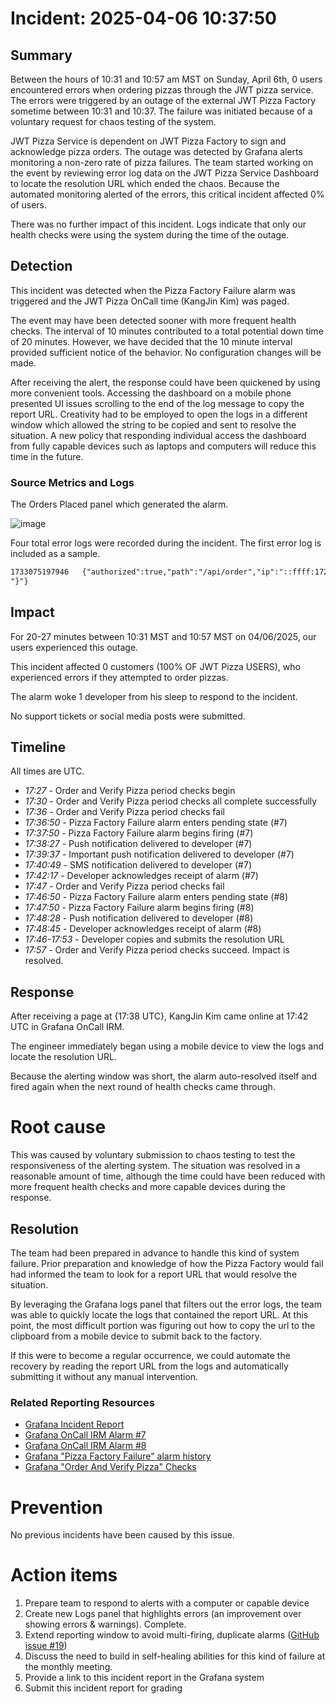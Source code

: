# Incident: 2025-04-06 10:37:50

## Summary

Between the hours of 10:31 and 10:57 am MST on Sunday, April 6th, 0 users encountered errors when ordering pizzas through the JWT pizza service. The errors were triggered by an outage of the external JWT Pizza Factory sometime between 10:31 and 10:37. The failure was initiated because of a voluntary request for chaos testing of the system.

JWT Pizza Service is dependent on JWT Pizza Factory to sign and acknowledge pizza orders. The outage was detected by Grafana alerts monitoring a non-zero rate of pizza failures. The team started working on the event by reviewing error log data on the JWT Pizza Service Dashboard to locate the resolution URL which ended the chaos. Because the automated monitoring alerted of the errors, this critical incident affected 0% of users.

There was no further impact of this incident. Logs indicate that only our health checks were using the system during the time of the outage.

## Detection

This incident was detected when the Pizza Factory Failure alarm was triggered and the JWT Pizza OnCall time (KangJin Kim) was paged.

The event may have been detected sooner with more frequent health checks. The interval of 10 minutes contributed to a total potential down time of 20 minutes. However, we have decided that the 10 minute interval provided sufficient notice of the behavior. No configuration changes will be made.

After receiving the alert, the response could have been quickened by using more convenient tools. Accessing the dashboard on a mobile phone presented UI issues scrolling to the end of the log message to copy the report URL. Creativity had to be employed to open the logs in a different window which allowed the string to be copied and sent to resolve the situation. A new policy that responding individual access the dashboard from fully capable devices such as laptops and computers will reduce this time in the future.

### Source Metrics and Logs

The Orders Placed panel which generated the alarm.

![image](https://github.com/user-attachments/assets/4583a8f7-9c5a-4f0d-93cd-3a6e6a079f00)


Four total error logs were recorded during the incident. The first error log is included as a sample.

```txt
1733075197946	{"authorized":true,"path":"/api/order","ip":"::ffff:172.31.23.204","method":"POST","latency":186,"statusCode":500,"sessionId":"eyJhbGciOiJIUzI1NiIsInR5cCI6IkpXVCJ9.eyJpZCI6OCwibmFtZSI6IlRlc3RpbmciLCJlbWFpbCI6InRlc3RpbmdAd2hlYXRoYXJ2ZXN0LmxsYyIsInJvbGVzIjpbeyJyb2xlIjoiZGluZXIifV0sInRva2VuX3NhbHQiOjAuNDg0NjIxODY1ODU2MjQzMSwidGltZXN0YW1wIjoxNzMzMDc1MTk3NTI3LCJpYXQiOjE3MzMwNzUxOTd9.lFFYgjaLMFvKafRjq5HtZQJyTXUkOB9MAeuGIrOjVIA","reqBody":"{\"items\":[{\"menuId\":2,\"description\":\"Pepperoni\",\"price\":0.0042},{\"menuId\":4,\"description\":\"Crusty\",\"price\":0.0028},{\"menuId\":1,\"description\":\"Veggie\",\"price\":0.0038},{\"menuId\":1,\"description\":\"Veggie\",\"price\":0.0038},{\"menuId\":1,\"description\":\"Veggie\",\"price\":0.0038},{\"menuId\":7,\"description\":\"Pepperoni\",\"price\":0.0042},{\"menuId\":7,\"description\":\"Pepperoni\",\"price\":0.0042},{\"menuId\":10,\"description\":\"Charred Leopard\",\"price\":0.0099}],\"storeId\":\"1\",\"franchiseId\":1}","resBody":"{\"message\":\"Failed to fulfill order at factory\",\"reportUrl\":\"https://cs329.cs.byu.edu/api/report?apiKey=ae861077a4504eec82de974e660f0185&fixCode=15d279b59e3f493388a4e20241ce21fa\
"}"}
```

## Impact

For 20-27 minutes between 10:31 MST and 10:57 MST on 04/06/2025, our users experienced this outage.

This incident affected 0 customers (100% OF JWT Pizza USERS), who experienced errors if they attempted to order pizzas.

The alarm woke 1 developer from his sleep to respond to the incident.

No support tickets or social media posts were submitted.

## Timeline

All times are UTC.

- _17:27_ - Order and Verify Pizza period checks begin
- _17:30_ - Order and Verify Pizza period checks all complete successfully
- _17:36_ - Order and Verify Pizza period checks fail
- _17:36:50_ - Pizza Factory Failure alarm enters pending state (#7)
- _17:37:50_ - Pizza Factory Failure alarm begins firing (#7)
- _17:38:27_ - Push notification delivered to developer (#7)
- _17:39:37_ - Important push notification delivered to developer (#7)
- _17:40:49_ - SMS notification delivered to developer (#7)
- _17:42:17_ - Developer acknowledges receipt of alarm (#7)
- _17:47_ - Order and Verify Pizza period checks fail
- _17:46:50_ - Pizza Factory Failure alarm enters pending state (#8)
- _17:47:50_ - Pizza Factory Failure alarm begins firing (#8)
- _17:48:28_ - Push notification delivered to developer (#8)
- _17:48:45_ - Developer acknowledges receipt of alarm (#8)
- _17:46-17:53_ - Developer copies and submits the resolution URL
- _17:57_ - Order and Verify Pizza period checks succeed. Impact is resolved.

## Response

After receiving a page at {17:38 UTC}, KangJin Kim came online at 17:42 UTC in Grafana OnCall IRM.

The engineer immediately began using a mobile device to view the logs and locate the resolution URL.

Because the alerting window was short, the alarm auto-resolved itself and fired again when the next round of health checks came through.

# Root cause

This was caused by voluntary submission to chaos testing to test the responsiveness of the alerting system. The situation was resolved in a reasonable amount of time, although the time could have been reduced with more frequent health checks and more capable devices during the response.

## Resolution

The team had been prepared in advance to handle this kind of system failure. Prior preparation and knowledge of how the Pizza Factory would fail had informed the team to look for a report URL that would resolve the situation.

By leveraging the Grafana logs panel that filters out the error logs, the team was able to quickly locate the logs that contained the report URL. At this point, the most difficult portion was figuring out how to copy the url to the clipboard from a mobile device to submit back to the factory.

If this were to become a regular occurrence, we could automate the recovery by reading the report URL from the logs and automatically submitting it without any manual intervention.

### Related Reporting Resources

* [Grafana Incident Report](https://frozenfrank.grafana.net/a/grafana-incident-app/incidents/1?q=relevance%3Anormal)
* [Grafana OnCall IRM Alarm #7](https://frozenfrank.grafana.net/a/grafana-oncall-app/alert-groups/IP6GDMPUTZ7N1?perpage=25&start=1&started_at=now-30d_now&status=0&status=1&status=2)
* [Grafana OnCall IRM Alarm #8](https://frozenfrank.grafana.net/a/grafana-oncall-app/alert-groups/ICIZYPXEDFT9Y?perpage=25&start=1&started_at=now-30d_now&status=0&status=1&status=2)
* [Grafana "Pizza Factory Failure" alarm history](https://frozenfrank.grafana.net/alerting/grafana/ee5hu5ackrmrka/view?tab=history&returnTo=%2Falerting%2Fhistory%3Ffrom%3D2024-12-01T07%3A00%3A00.000Z%26to%3D2024-12-02T06%3A59%3A59.000Z%26timezone%3Dbrowser)
* [Grafana "Order And Verify Pizza" Checks](https://frozenfrank.grafana.net/a/grafana-synthetic-monitoring-app/checks/48968?var-probe=$__all&var-job=Order%20and%20Verify%20Pizza&var-instance=https:%2F%2Fpizza-service.wheatharvest.llc%2Fapi%2Fauth&var-probeSuccess=.%2A&from=2024-12-01T17:25:00.000Z&to=2024-12-01T18:04:59.000Z)

# Prevention

No previous incidents have been caused by this issue.

# Action items

1. Prepare team to respond to alerts with a computer or capable device
1. Create new Logs panel that highlights errors (an improvement over showing errors & warnings). Complete.
1. Extend reporting window to avoid multi-firing, duplicate alarms ([GitHub issue #19](https://github.com/frozenfrank/jwt-pizza-service/issues/19))
1.  Discuss the need to build in self-healing abilities for this kind of failure at the monthly meeting.
1. Provide a link to this incident report in the Grafana system
1. Submit this incident report for grading
